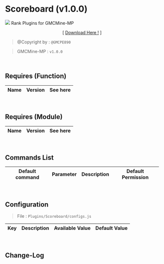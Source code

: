 # Scoreboard (v1.0.0)
![](./assets/img/Scoreboard/pack_icon.png?raw=true)
Rank Plugins for GMCMine-MP
<p align="center">[ <a href="./Not Found">Download Here !</a> ]</p>

> @Copyright by : `@GMCPE890`

> GMCMine-MP : `v1.0.0`

<br />

## Requires (Function)
| Name | Version | See here |
| :--: | :-----: | :------: |

<br />

## Requires (Module)
| Name | Version | See here |
| :--: | :-----: | :------: |

<br />

## Commands List
| Default command | Parameter | Description | Default Permission |
| :-------------: | :-------: | :---------: | :----------------: |

<br />

## Configuration

> File : `Plugins/Scoreboard/configs.js`

| Key | Description | Available Value | Default Value |
| :-: | :---: | :---: | :-------: |

<br />

## Change-Log
